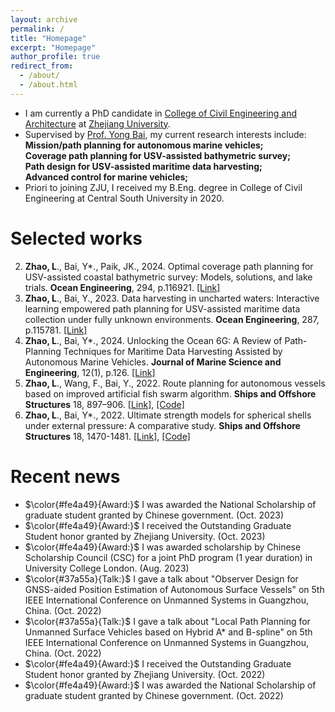 ```yaml
---
layout: archive
permalink: /
title: "Homepage"
excerpt: "Homepage"
author_profile: true
redirect_from: 
  - /about/
  - /about.html
---
```


- I am currently a PhD candidate in [College of Civil Engineering and Architecture](http://www.ccea.zju.edu.cn.http.jxutcmtsg.proxy.jxutcm.edu.cn/main.htm) at [Zhejiang University](https://www.zju.edu.cn/english/). 
- Supervised by [Prof. Yong Bai](https://person.zju.edu.cn/0010294), my current research interests include:\
**Mission/path planning for autonomous marine vehicles;\
Coverage path planning for USV-assisted bathymetric survey;\
Path design for USV-assisted maritime data harvesting;\
Advanced control for marine vehicles;**
- Priori to joining ZJU, I received my B.Eng. degree in College of Civil Engineering at Central South University in 2020.

# Selected works

2. **Zhao, L**., Bai, Y*., Paik, JK., 2024. Optimal coverage path planning for USV-assisted coastal bathymetric survey: Models, solutions, and lake trials. **Ocean Engineering**, 294, p.116921. [[Link]](https://doi.org/10.1016/j.oceaneng.2024.116921)
3. **Zhao, L**., Bai, Y., 2023. Data harvesting in uncharted waters: Interactive learning empowered path planning for USV-assisted maritime data collection under fully unknown environments. **Ocean Engineering**, 287, p.115781. [[Link]](https://doi.org/10.1016/j.oceaneng.2023.115781)
4. **Zhao, L**., Bai, Y*., 2024. Unlocking the Ocean 6G: A Review of Path-Planning Techniques for Maritime Data Harvesting Assisted by Autonomous Marine Vehicles. **Journal of Marine Science and Engineering**, 12(1), p.126. [[Link]](https://doi.org/10.3390/jmse12010126)
5. **Zhao, L**., Wang, F., Bai, Y., 2022. Route planning for autonomous vessels based on improved artificial fish swarm algorithm. **Ships and Offshore Structures** 18, 897–906. [[Link]](https://doi.org/10.1080/17445302.2022.2081423), [[Code]](https://github.com/LiangZhao13/Code-for-IAFSA.git)
6. **Zhao, L**., Bai, Y*., 2022. Ultimate strength models for spherical shells under external pressure: A comparative study. **Ships and Offshore Structures** 18, 1470-1481. [[Link]](https://doi.org/10.1080/17445302.2022.2126115), [[Code]](https://github.com/LiangZhao13/Strength-Model-Calculation.git)


# Recent news 
-   $\color{#fe4a49}{Award:}$ I was awarded the National Scholarship of graduate student granted by Chinese government. (Oct. 2023)
-   $\color{#fe4a49}{Award:}$ I received the Outstanding Graduate Student honor granted by Zhejiang University. (Oct. 2023)
-   $\color{#fe4a49}{Award:}$ I was awarded scholarship by Chinese Scholarship Council (CSC) for a joint PhD program (1 year duration) in University College London. (Aug. 2023)
-   $\color{#37a55a}{Talk:}$ I gave a talk about "Observer Design for GNSS-aided Position Estimation of Autonomous Surface Vessels" on 5th IEEE International Conference on Unmanned Systems in Guangzhou, China. (Oct. 2022)
-   $\color{#37a55a}{Talk:}$ I gave a talk about "Local Path Planning for Unmanned Surface Vehicles based on Hybrid A* and B-spline" on 5th IEEE International Conference on Unmanned Systems in Guangzhou, China. (Oct. 2022)
-   $\color{#fe4a49}{Award:}$ I received the Outstanding Graduate Student honor granted by Zhejiang University. (Oct. 2022)
-   $\color{#fe4a49}{Award:}$ I was awarded the National Scholarship of graduate student granted by Chinese government. (Oct. 2022)
 

